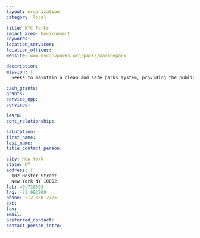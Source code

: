 ```yaml
---
layout: organization
category: local

title: NYC Parks
impact_area: Environment
keywords: 
location_services: 
location_offices: 
website: www.nycgovparks.org/parks/marinepark

description: 
mission: |
  Seeks to maintain a clean and safe parks system, providing the public with a greener city and a wide variety of recreational opportunities.

cash_grants: 
grants: 
service_opp: 
services: 

learn: 
cont_relationship: 

salutation: 
first_name: 
last_name: 
title_contact_person: 

city: New York
state: NY
address: |
  102 Hester Street  
  New York NY 10002
lat: 40.716503
lng: -73.992908
phone: 212-360-2725
ext: 
fax: 
email: 
preferred_contact: 
contact_person_intro: 
---
```


